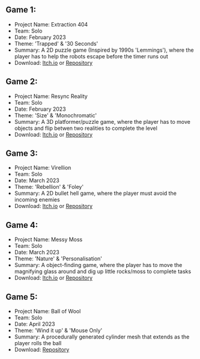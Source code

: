 <div>
  <h2>Game 1:</h2>
  <ul>
    <li>Project Name: Extraction 404
    <li>Team: Solo
    <li>Date: February 2023
    <li>Theme: 'Trapped' & '30 Seconds'
    <li>Summary: A 2D puzzle game (Inspired by 1990s 'Lemmings'), where the player has to help the robots escape before the timer runs out
    <li>Download: <a href="https://yayacob.itch.io/extraction-404">Itch.io</a> or <a href="https://github.com/Jacob-Daniels/University-Projects/tree/main/Second-Year/Rapid-Game-Prototyping/Game-1">Repository</a>
  </ul>
  <h2>Game 2:</h2>
  <ul>
    <li>Project Name: Resync Reality
    <li>Team: Solo
    <li>Date: February 2023
    <li>Theme: 'Size' & 'Monochromatic'
    <li>Summary: A 3D platformer/puzzle game, where the player has to move objects and flip betwen two realities to complete the level
    <li>Download: <a href="https://yayacob.itch.io/resync-reality">Itch.io</a> or <a href="https://github.com/Jacob-Daniels/University-Projects/tree/main/Second-Year/Rapid-Game-Prototyping/Game-2">Repository</a>
  </ul>
  <h2>Game 3:</h2>
  <ul>
    <li>Project Name: Virellion
    <li>Team: Solo
    <li>Date: March 2023
    <li>Theme: 'Rebellion' & 'Foley'
    <li>Summary: A 2D bullet hell game, where the player must avoid the incoming enemies
    <li>Download: <a href="https://yayacob.itch.io/virellion">Itch.io</a> or <a href="https://github.com/Jacob-Daniels/University-Projects/tree/main/Second-Year/Rapid-Game-Prototyping/Game-3">Repository</a>
  </ul>
  <h2>Game 4:</h2>
  <ul>
    <li>Project Name: Messy Moss
    <li>Team: Solo
    <li>Date: March 2023
    <li>Theme: 'Nature' & 'Personalisation'
    <li>Summary: A object-finding game, where the player has to move the magnifying glass around and dig up little rocks/moss to complete tasks
    <li>Download: <a href="https://yayacob.itch.io/messy-moss">Itch.io</a> or <a href="https://github.com/Jacob-Daniels/University-Projects/tree/main/Second-Year/Rapid-Game-Prototyping/Game-4">Repository</a>
  </ul>
  <h2>Game 5:</h2>
  <ul>
    <li>Project Name: Ball of Wool
    <li>Team: Solo
    <li>Date: April 2023
    <li>Theme: 'Wind it up' & 'Mouse Only'
    <li>Summary: A procedurally generated cylinder mesh that extends as the player rolls the ball
    <li>Download: <a href="https://github.com/Jacob-Daniels/University-Projects/tree/main/Second-Year/Rapid-Game-Prototyping/Game-5">Repository</a>
  </ul>
</div>
